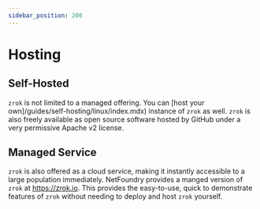 ```yaml
---
sidebar_position: 200
---
```


# Hosting

## Self-Hosted

`zrok` is not limited to a managed offering. You can [host your own]/guides/self-hosting/linux/index.mdx) instance of `zrok` as well. `zrok` is
also freely available as open source software hosted by GitHub under a very permissive Apache v2 license.

## Managed Service

`zrok` is also offered as a cloud service, making it instantly accessible to a large population immediately.
NetFoundry provides a manged version of `zrok` at https://zrok.io. This provides the easy-to-use,
quick to demonstrate features of `zrok` without needing to deploy and host `zrok` yourself.
